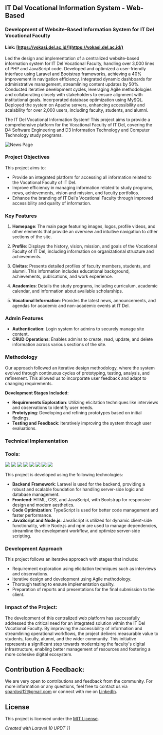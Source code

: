 ## IT Del Vocational Information System - Web-Based

### Development of Website-Based Information System for IT Del Vocational Faculty
#### Link: [https://vokasi.del.ac.id/](https://vokasi.del.ac.id/)

Led the design and implementation of a centralized website-based information system for IT Del Vocational Faculty, handling over 3,000 lines of PHP and JavaScript code. Developed and optimized a user-friendly interface using Laravel and Bootstrap frameworks, achieving a 40% improvement in navigation efficiency. Integrated dynamic dashboards for administrative management, streamlining content updates by 50%. Conducted iterative development cycles, leveraging Agile methodologies and collaborating closely with stakeholders to ensure alignment with institutional goals. Incorporated database optimization using MySQL. Deployed the system on Apache servers, enhancing accessibility and scalability for over 2,000 users, including faculty, students, and alumni.

The IT Del Vocational Information System! This project aims to provide a comprehensive platform for the Vocational Faculty of IT Del, covering the D4 Software Engineering and D3 Information Technology and Computer Technology study programs.

![News Page](https://github.com/sionprdsi/FakultasVokasiITDel/assets/115578048/86946b51-90fb-4554-9f72-5c24d472edd6)

### Project Objectives

This project aims to:
- Provide an integrated platform for accessing all information related to the Vocational Faculty of IT Del.
- Improve efficiency in managing information related to study programs, news, achievements, vision and mission, and faculty portfolios.
- Enhance the branding of IT Del's Vocational Faculty through improved accessibility and quality of information.

### Key Features

1. **Homepage**: The main page featuring images, logos, profile videos, and other elements that provide an overview and intuitive navigation to other sections of the site.
   
2. **Profile**: Displays the history, vision, mission, and goals of the Vocational Faculty of IT Del, including information on organizational structure and achievements.

3. **Civitas**: Presents detailed profiles of faculty members, students, and alumni. This information includes educational background, achievements, publications, and work experience.

4. **Academics**: Details the study programs, including curriculum, academic calendar, and information about available scholarships.

5. **Vocational Information**: Provides the latest news, announcements, and agendas for academic and non-academic events at IT Del.

### Admin Features

- **Authentication**: Login system for admins to securely manage site content.
- **CRUD Operations**: Enables admins to create, read, update, and delete information across various sections of the site.

### Methodology
Our approach followed an iterative design methodology, where the system evolved through continuous cycles of prototyping, testing, analysis, and refinement. This allowed us to incorporate user feedback and adapt to changing requirements.

**Development Stages Included:**

- **Requirements Exploration**: Utilizing elicitation techniques like interviews and observations to identify user needs.
- **Prototyping**: Developing and refining prototypes based on initial findings.
- **Testing and Feedback**: Iteratively improving the system through user evaluations.

### Technical Implementation
### <summary><strong>Tools:</strong></summary>
<p>
    <img src="https://img.shields.io/badge/Framework-Laravel-red?logo=laravel&logoColor=white" />
    <img src="https://img.shields.io/badge/Code-PHP-blue?&logo=php" />
    <img src="https://img.shields.io/badge/Frontend-HTML5-yellow?logo=html5&logoColor=white" />
    <img src="https://img.shields.io/badge/Frontend-CSS3-blue?logo=css3&logoColor=white" />
    <img src="https://img.shields.io/badge/Frontend-JavaScript-yellow?logo=javascript&logoColor=white" />
    <img src="https://img.shields.io/badge/Frontend-Bootstrap-563d7c?logo=bootstrap&logoColor=white" />
    <img src="https://img.shields.io/badge/Frontend-TypeScript-blue?logo=typescript&logoColor=white" />
    <img src="https://img.shields.io/badge/Backend-Node.js-green?logo=node.js&logoColor=white" />
</p>

This project is developed using the following technologies:

- **Backend Framework**: Laravel is used for the backend, providing a robust and scalable foundation for handling server-side logic and database management.
- **Frontend**: HTML, CSS, and JavaScript, with Bootstrap for responsive design and modern aesthetics.
- **Code Optimization**: TypeScript is used for better code management and faster performance.
- **JavaScript and Node.js**: JavaScript is utilized for dynamic client-side functionality, while Node.js and npm are used to manage dependencies, streamline the development workflow, and optimize server-side scripting.

### Development Approach

This project follows an iterative approach with stages that include:
- Requirement exploration using elicitation techniques such as interviews and observations.
- Iterative design and development using Agile methodology.
- Thorough testing to ensure implementation quality.
- Preparation of reports and presentations for the final submission to the client.

### Impact of the Project:
The development of this centralized web platform has successfully addressed the critical need for an integrated solution within the IT Del Vocational Faculty. By improving the accessibility of information and streamlining operational workflows, the project delivers measurable value to students, faculty, alumni, and the wider community. This initiative represents a significant step towards modernizing the faculty's digital infrastructure, enabling better management of resources and fostering a more cohesive digital ecosystem.

## Contribution & Feedback:
We are very open to contributions and feedback from the community. For more information or any questions, feel free to contact us via [spardosi12@gmail.com](mailto:spardosi12@gmail.com) or connect with me on [LinkedIn](https://www.linkedin.com/in/sion-pardosi-961607254/).

## License

This project is licensed under the [MIT License](LICENSE).

*Created with Laravel 10 UPDT 11*
